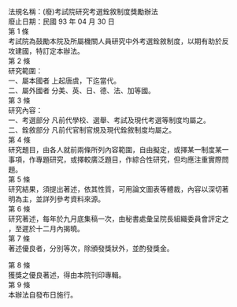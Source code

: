 法規名稱：(廢)考試院研究考選銓敘制度獎勵辦法  
廢止日期：民國 93 年 04 月 30 日  
第 1 條  
考試院為鼓勵本院及所屬機關人員研究中外考選銓敘制度，以期有助於反  
攻建國，特訂定本辦法。  
第 2 條  
研究範圍：  
一、屬本國者 上起唐虞，下迄當代。  
二、屬外國者 分美、英、日、德、法、加等國。  
第 3 條  
研究內容：  
一、考選部分 凡前代學校、選舉、考試及現代考選等制度均屬之。  
二、銓敘部分 凡前代官制官規及現代銓敘制度均屬之。  
第 4 條  
研究題目，由各人就前兩條所列內容範圍，自由擬定，或擇某一制度某一  
事項，作專題研究，或擇較廣泛題目，作綜合性研究，但均應注重實際問  
題。  
第 5 條  
研究結果，須提出著述，依其性質，可用論文圖表等體裁，內容以深切著  
明為主，並詳列參考資料來源。  
第 6 條  
研究著述，每年於九月底集稿一次，由秘書處彙呈院長組織委員會評定之  
，至遲於十二月內揭曉。  
第 7 條  
著述優良者，分別等次，除頒發獎狀外，並酌發獎金。  


第 8 條  
獲獎之優良著述，得由本院刊印專輯。  
第 9 條  
本辦法自發布日施行。  


